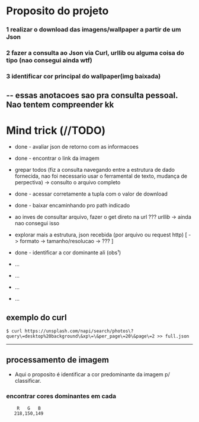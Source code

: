 # Proposito do projeto
### 1 realizar o download das imagens/wallpaper a partir de um Json
### 2 fazer a consulta ao Json via Curl, urllib ou alguma coisa do tipo (nao consegui ainda wtf)
### 3 identificar cor principal do wallpaper(img baixada)

-- essas anotacoes sao pra consulta pessoal. Nao tentem compreender kk
---------------------------------
# Mind trick (//TODO)
- done - avaliar json de retorno com as informacoes
- done - encontrar o link da imagem
- grepar todos (fiz a consulta navegando entre a estrutura de dado fornecida, nao foi necessario usar o ferramental de texto, mudança de perpectiva) -> consulto o arquivo completo
- done - acessar corretamente a tupla com o valor de download
- done - baixar encaminhando pro path indicado

- ao inves de consultar arquivo, fazer o get direto na url ??? *urllib* -> ainda nao consegui isso
- explorar mais a estrutura, json recebida (por arquivo ou request http) [
	-> formato
	-> tamanho/resolucao
	-> ???
]

- done - identificar a cor dominante ali (obs¹)
- ...
- ...
- ...
- ...

## exemplo do curl
	$ curl https://unsplash.com/napi/search/photos\?query\=desktop%20background\&xp\=\&per_page\=20\&page\=2 >> full.json


******
## processamento de imagem 
- Aqui o proposito é identificar a cor predominante da imagem p/ classificar.
### encontrar cores dominantes em cada 
        R   G   B
	   218,150,149